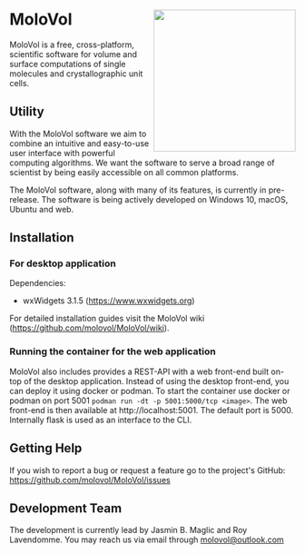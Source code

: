 # MoloVol<img src="https://user-images.githubusercontent.com/65410083/99060370-3a6ab980-25a0-11eb-8f39-92e7af993223.png" width="250" ALIGN="right">

MoloVol is a free, cross-platform, scientific software for volume and surface computations of single molecules and crystallographic unit cells.

## Utility
With the MoloVol software we aim to combine an intuitive and easy-to-use user interface with powerful computing algorithms. We want the software to serve a broad range of scientist by being easily accessible on all common platforms.

The MoloVol software, along with many of its features, is currently in pre-release. The software is being actively developed on Windows 10, macOS, Ubuntu and web.

## Installation

### For desktop application

Dependencies:
- wxWidgets 3.1.5 (https://www.wxwidgets.org)

For detailed installation guides visit the MoloVol wiki (https://github.com/molovol/MoloVol/wiki).

### Running the container for the web application
MoloVol also includes provides a REST-API with a web front-end built on-top of the desktop application.
Instead of using the desktop front-end, you can deploy it using docker or podman. 
To start the container use docker or podman on port 5001 `podman run -dt -p 5001:5000/tcp <image>`. The web front-end is then available at http://localhost:5001.
The default port is 5000. Internally flask is used as an interface to the CLI.


## Getting Help
If you wish to report a bug or request a feature go to the project's GitHub:
https://github.com/molovol/MoloVol/issues

## Development Team
The development is currently lead by Jasmin B. Maglic and Roy Lavendomme. You may reach us via email through molovol@outlook.com


